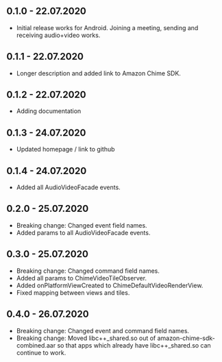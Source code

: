 ## 0.1.0 - 22.07.2020

* Initial release works for Android. Joining a meeting, sending and receiving audio+video works.

## 0.1.1 - 22.07.2020

* Longer description and added link to Amazon Chime SDK. 

## 0.1.2 - 22.07.2020

* Adding documentation 

## 0.1.3 - 24.07.2020

* Updated homepage / link to github 

## 0.1.4 - 24.07.2020

* Added all AudioVideoFacade events. 

## 0.2.0 - 25.07.2020

* Breaking change: Changed event field names.  
* Added params to all AudioVideoFacade events. 

## 0.3.0 - 25.07.2020

* Breaking change: Changed command field names.
* Added all params to ChimeVideoTileObserver. 
* Added onPlatformViewCreated to ChimeDefaultVideoRenderView. 
* Fixed mapping between views and tiles. 

## 0.4.0 - 26.07.2020

* Breaking change: Changed event and command field names.
* Breaking change: Moved libc++_shared.so out of amazon-chime-sdk-combined.aar so that apps which already have libc++_shared.so can continue to work.
